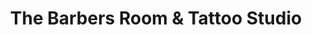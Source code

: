 ---
title: "The Barbers Room & Tattoo Studio"
url: /dublin/the-barbers-room-und-tattoo-studio/
shop: Friseur
---
